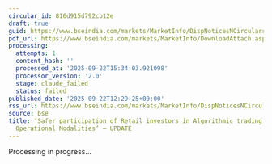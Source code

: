 ```yaml
---
circular_id: 816d915d792cb12e
draft: true
guid: https://www.bseindia.com/markets/MarketInfo/DispNoticesNCirculars.aspx?Noticeid={33F1A871-19A6-429C-9ED3-437E8600CEA3}&noticeno=20250922-19&dt=09/22/2025&icount=19&totcount=56&flag=0
pdf_url: https://www.bseindia.com/markets/MarketInfo/DownloadAttach.aspx?id=20250922-19&attachedId=6cab833f-1736-4879-8a7b-1064be25b1a0
processing:
  attempts: 1
  content_hash: ''
  processed_at: '2025-09-22T15:34:03.921098'
  processor_version: '2.0'
  stage: claude_failed
  status: failed
published_date: '2025-09-22T12:29:25+00:00'
rss_url: https://www.bseindia.com/markets/MarketInfo/DispNoticesNCirculars.aspx?Noticeid={33F1A871-19A6-429C-9ED3-437E8600CEA3}&noticeno=20250922-19&dt=09/22/2025&icount=19&totcount=56&flag=0
source: bse
title: ‘Safer participation of Retail investors in Algorithmic trading – Detailed
  Operational Modalities’ – UPDATE
---
```


Processing in progress...